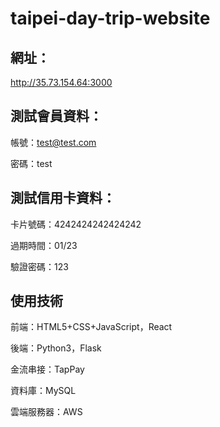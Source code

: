 # taipei-day-trip-website

## 網址：

http://35.73.154.64:3000


## 測試會員資料：

帳號：test@test.com

密碼：test


## 測試信用卡資料：

卡片號碼：4242424242424242

過期時間：01/23

驗證密碼：123


## 使用技術

前端：HTML5+CSS+JavaScript，React

後端：Python3，Flask

金流串接：TapPay

資料庫：MySQL

雲端服務器：AWS
